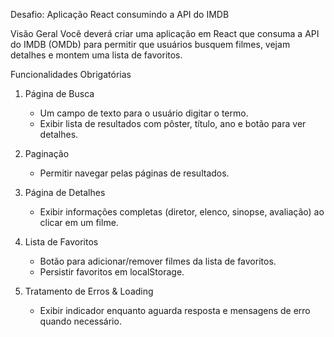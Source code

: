 Desafio: Aplicação React consumindo a API do IMDB

Visão Geral
Você deverá criar uma aplicação em React que consuma a API do IMDB (OMDb) para permitir que usuários busquem filmes, vejam detalhes e montem uma lista de favoritos.

Funcionalidades Obrigatórias

1. Página de Busca

   * Um campo de texto para o usuário digitar o termo.
   * Exibir lista de resultados com pôster, título, ano e botão para ver detalhes.

2. Paginação

   * Permitir navegar pelas páginas de resultados.

3. Página de Detalhes

   * Exibir informações completas (diretor, elenco, sinopse, avaliação) ao clicar em um filme.

4. Lista de Favoritos

   * Botão para adicionar/remover filmes da lista de favoritos.
   * Persistir favoritos em localStorage.

5. Tratamento de Erros & Loading

   * Exibir indicador enquanto aguarda resposta e mensagens de erro quando necessário.


   
